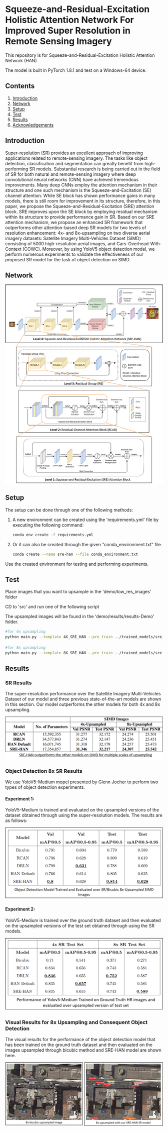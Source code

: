 # Squeeze-and-Residual-Excitation Holistic Attention Network For Improved Super Resolution in Remote Sensing Imagery
This repository is for Squeeze-and-Residual-Excitation Holistic Attention Network (HAN)

The model is built in PyTorch 1.8.1 and test on a Windows-64 device. 

## Contents
1. [Introduction](#introduction)
2. [Network](#network)
3. [Setup](#setup)
4. [Test](#test)
5. [Results](#results)
6. [Acknowledgements](#acknowledgements)

## Introduction

Super-resolution (SR) provides an excellent approach of improving applications related to remote-sensing imagery. The tasks like object detection, classification and segmentation can greatly benefit from high-performing SR models. Substantial research is being carried out in the field of SR for both natural and remote-sensing imagery where deep convolutional neural networks (CNN) have achieved tremendous improvements. Many deep CNNs employ the attention mechanism in their structure and one such mechanism is the Squeeze-and-Excitation (SE) channel attention. While SE block has shown performance gains in many models, there is still room for improvement in its structure, therefore, in this paper, we propose the Squeeze-and-Residual-Excitation (SRE) attention block. SRE improves upon the SE block by employing residual mechanism within its structure to provide performance gain in SR. Based on our SRE attention mechanism, we propose an enhanced SR framework that outperforms other attention-based deep SR models for two levels of resolution enhancement: 4x- and 8x-upsampling on two diverse aerial imagery datasets: Satellite Imagery Multi-Vehicles Dataset (SIMD) consisting of 5000 high-resolution aerial images, and Cars-Overhead-With-Context (COWC). Moreover, by using YoloV5 object detection model, we perform numerous experiments to validate the effectiveness of our proposed SR model for the task of object detection on SIMD.

## Network

![SRE-HAN Super Resolution Framework](/figures/sre_han_complete.png)

## Setup
The setup can be done through one  of the following methods:

1. A new environment can be created using the 'requirements.yml' file by executing the following command:
   ```bash
   conda env create -f requirements.yml
    ```
2. Or it can also be created through the given "conda_environment.txt" file.
    ```bash
   conda create --name sre-han --file conda_environment.txt
    ```

Use the created environment for testing and performing experiments.

## Test

Place images that you want to upsample in the 'demo/low_res_images' folder

CD to 'src' and run one of the following script

The upsampled images will be found in the 'demo/results/results-Demo' folder.

```bash
#for 4x upsampling
python main.py --template 4X_SRE_HAN --pre_train ../trained_models/sre_han_x4.pt --n_GPUs=2 --data_test Demo --dir_demo ../demo/low_res_images --test_only --save ../demo/results --save_results

#for 8x upsampling
python main.py --template 8X_SRE_HAN --pre_train ../trained_models/sre_han_x8.pt --n_GPUs=2 --data_test Demo --dir_demo ../demo/low_res_images --test_only --save ../demo/results --save_results
```

## Results

### SR Results

The super-resolution performance over the Satellite Imagery Multi-Vehicles Dataset of our model and three previous state-of-the-art models are shown in this section. Our model outperforms the other models for both 4x and 8x upsampling.

![Results](/figures/results.png)

### Object Detection 8x SR Results

We use YoloV5-Medium mopel presented by Glenn Jocher to perform two types of object detection experiments.

#### Experiment 1:
YoloV5-Medium is trained and evaluated on the upsampled versions of the dataset obtained through using the super-resolution models. The results are as follows:

![Detection Results](/figures/8x_Detection_Results.png)

#### Experiment 2:
YoloV5-Medium is trained over the ground truth dataset and then evaluated on the upsampled versions of the test set obtained through using the SR models.

![Detection Results2](/figures/8x_detection_results2.png)

### Visual Results for 8x Upsampling and Consequent Object Detection

The visual results for the performance of the object detection model that has been trained on the ground truth dataset and then evaluated on the images upsampled through bicubic method and SRE-HAN model are shown here. 

![Visual Detection Results2](/figures/8x_visual_detection_results.png)

